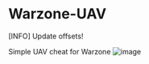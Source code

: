 # Warzone-UAV
[INFO]
Update offsets!

Simple UAV cheat for Warzone
![image](https://user-images.githubusercontent.com/54918009/126591429-bd207e2d-625d-4c7b-a373-ecea6e080a21.png)

